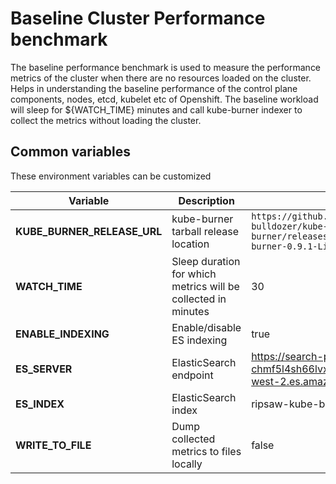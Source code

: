  # Baseline Cluster Performance benchmark

The baseline performance benchmark is used to measure the performance metrics of the cluster when there are no resources loaded on the cluster. Helps in understanding the baseline performance of the control plane components, nodes, etcd, kubelet etc of Openshift. The baseline workload will sleep for ${WATCH_TIME} minutes and call kube-burner indexer to collect the metrics without loading the cluster.


## Common variables

These environment variables can be customized 

| Variable         | Description                         | Default |
|------------------|-------------------------------------|---------|
| **KUBE_BURNER_RELEASE_URL** | kube-burner tarball release location | `https://github.com/cloud-bulldozer/kube-burner/releases/download/v0.9.1/kube-burner-0.9.1-Linux-x86_64.tar.gz` |
| **WATCH_TIME**              | Sleep duration for which metrics will be collected in minutes| 30 |
| **ENABLE_INDEXING**  | Enable/disable ES indexing      | true |
| **ES_SERVER**        | ElasticSearch endpoint         | https://search-perfscale-dev-chmf5l4sh66lvxbnadi4bznl3a.us-west-2.es.amazonaws.com:443|
| **ES_INDEX**         | ElasticSearch index            | ripsaw-kube-burner |
| **WRITE_TO_FILE**     | Dump collected metrics to files  locally  | false |
